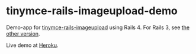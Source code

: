 tinymce-rails-imageupload-demo
==============================

Demo-app for [tinymce-rails-imageupload](https://github.com/PerfectlyNormal/tinymce-rails-imageupload) using Rails 4. For Rails 3, see [the other version](https://github.com/PerfectlyNormal/tinymce-rails-imageupload-dummy3).

Live demo at [Heroku](http://murmuring-lowlands-7502.herokuapp.com/).
